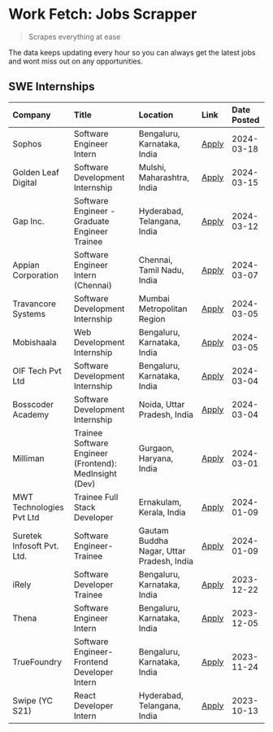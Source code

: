 # Work Fetch: Jobs Scrapper
> Scrapes everything at ease

The data keeps updating every hour so you can always get the latest jobs and wont miss out on any opportunities.

## SWE Internships
<!--START_SECTION:workfetch-->
| Company                    | Title                                                  | Location                                  | Link                                                                                                                                                                                                                                                               | Date Posted   |
|:---------------------------|:-------------------------------------------------------|:------------------------------------------|:-------------------------------------------------------------------------------------------------------------------------------------------------------------------------------------------------------------------------------------------------------------------|:--------------|
| Sophos                     | Software Engineer Intern                               | Bengaluru, Karnataka, India               | [Apply](https://in.linkedin.com/jobs/view/software-engineer-intern-at-sophos-3861635553?refId=3NOe3OCWBt99xhCc5%2BA9zw%3D%3D&trackingId=8YqwUsoBS4RoiLK3iVdvMw%3D%3D&position=14&pageNum=0&trk=public_jobs_jserp-result_search-card)                               | 2024-03-18    |
| Golden Leaf Digital        | Software Development Internship                        | Mulshi, Maharashtra, India                | [Apply](https://in.linkedin.com/jobs/view/software-development-internship-at-golden-leaf-digital-3858085305?refId=3NOe3OCWBt99xhCc5%2BA9zw%3D%3D&trackingId=SwxeA3epH16g4za6R75QeQ%3D%3D&position=7&pageNum=0&trk=public_jobs_jserp-result_search-card)            | 2024-03-15    |
| Gap Inc.                   | Software Engineer - Graduate Engineer Trainee          | Hyderabad, Telangana, India               | [Apply](https://in.linkedin.com/jobs/view/software-engineer-graduate-engineer-trainee-at-gap-inc-3853818960?refId=3NOe3OCWBt99xhCc5%2BA9zw%3D%3D&trackingId=03Ujtci5OFR9hGrXquPwsQ%3D%3D&position=9&pageNum=0&trk=public_jobs_jserp-result_search-card)            | 2024-03-12    |
| Appian Corporation         | Software Engineer Intern (Chennai)                     | Chennai, Tamil Nadu, India                | [Apply](https://in.linkedin.com/jobs/view/software-engineer-intern-chennai-at-appian-corporation-3848335036?refId=3NOe3OCWBt99xhCc5%2BA9zw%3D%3D&trackingId=8kC4msBen6JBBstKvJJaSw%3D%3D&position=3&pageNum=0&trk=public_jobs_jserp-result_search-card)            | 2024-03-07    |
| Travancore Systems         | Software Development Internship                        | Mumbai Metropolitan Region                | [Apply](https://in.linkedin.com/jobs/view/software-development-internship-at-travancore-systems-3847706952?refId=3NOe3OCWBt99xhCc5%2BA9zw%3D%3D&trackingId=2BQavCt01L1uwNi8p1hn5g%3D%3D&position=13&pageNum=0&trk=public_jobs_jserp-result_search-card)            | 2024-03-05    |
| Mobishaala                 | Web Development Internship                             | Bengaluru, Karnataka, India               | [Apply](https://in.linkedin.com/jobs/view/web-development-internship-at-mobishaala-3847710287?refId=3NOe3OCWBt99xhCc5%2BA9zw%3D%3D&trackingId=vrwyrnO%2Bq47OlhGBDvEU6Q%3D%3D&position=24&pageNum=0&trk=public_jobs_jserp-result_search-card)                       | 2024-03-05    |
| OIF Tech Pvt Ltd           | Software Development Internship                        | Bengaluru, Karnataka, India               | [Apply](https://in.linkedin.com/jobs/view/software-development-internship-at-oif-tech-pvt-ltd-3846326596?refId=3NOe3OCWBt99xhCc5%2BA9zw%3D%3D&trackingId=BF35ngzpP2SJCbGtt7zDsw%3D%3D&position=6&pageNum=0&trk=public_jobs_jserp-result_search-card)               | 2024-03-04    |
| Bosscoder Academy          | Software Development Internship                        | Noida, Uttar Pradesh, India               | [Apply](https://in.linkedin.com/jobs/view/software-development-internship-at-bosscoder-academy-3846323827?refId=3NOe3OCWBt99xhCc5%2BA9zw%3D%3D&trackingId=HBOavRkzm9hvDHybkNnBvA%3D%3D&position=17&pageNum=0&trk=public_jobs_jserp-result_search-card)             | 2024-03-04    |
| Milliman                   | Trainee Software Engineer (Frontend): MedInsight (Dev) | Gurgaon, Haryana, India                   | [Apply](https://in.linkedin.com/jobs/view/trainee-software-engineer-frontend-medinsight-dev-at-milliman-3792874280?refId=3NOe3OCWBt99xhCc5%2BA9zw%3D%3D&trackingId=G%2BNvmsh2dNjT8zQhgyLeOg%3D%3D&position=10&pageNum=0&trk=public_jobs_jserp-result_search-card)  | 2024-03-01    |
| MWT Technologies Pvt Ltd   | Trainee Full Stack Developer                           | Ernakulam, Kerala, India                  | [Apply](https://in.linkedin.com/jobs/view/trainee-full-stack-developer-at-mwt-technologies-pvt-ltd-3800921715?refId=3NOe3OCWBt99xhCc5%2BA9zw%3D%3D&trackingId=%2FZ1T173gC6t4TGvC%2FXGtRg%3D%3D&position=11&pageNum=0&trk=public_jobs_jserp-result_search-card)     | 2024-01-09    |
| Suretek Infosoft Pvt. Ltd. | Software Engineer-Trainee                              | Gautam Buddha Nagar, Uttar Pradesh, India | [Apply](https://in.linkedin.com/jobs/view/software-engineer-trainee-at-suretek-infosoft-pvt-ltd-3800934643?refId=3NOe3OCWBt99xhCc5%2BA9zw%3D%3D&trackingId=dTukWxeW9pqk8RqHSrm8wQ%3D%3D&position=25&pageNum=0&trk=public_jobs_jserp-result_search-card)            | 2024-01-09    |
| iRely                      | Software Developer Trainee                             | Bengaluru, Karnataka, India               | [Apply](https://in.linkedin.com/jobs/view/software-developer-trainee-at-irely-3801577534?refId=3NOe3OCWBt99xhCc5%2BA9zw%3D%3D&trackingId=%2BCvdSSeLdAej1Mrmf2yemw%3D%3D&position=19&pageNum=0&trk=public_jobs_jserp-result_search-card)                            | 2023-12-22    |
| Thena                      | Software Engineer Intern                               | Bengaluru, Karnataka, India               | [Apply](https://in.linkedin.com/jobs/view/software-engineer-intern-at-thena-3778731751?refId=3NOe3OCWBt99xhCc5%2BA9zw%3D%3D&trackingId=09OKRD0iwlKd%2B590pQVSfg%3D%3D&position=21&pageNum=0&trk=public_jobs_jserp-result_search-card)                              | 2023-12-05    |
| TrueFoundry                | Software Engineer- Frontend Developer Intern           | Bengaluru, Karnataka, India               | [Apply](https://in.linkedin.com/jobs/view/software-engineer-frontend-developer-intern-at-truefoundry-3790095058?refId=3NOe3OCWBt99xhCc5%2BA9zw%3D%3D&trackingId=%2BGwaO%2BMBfh3DIn6IXl%2FGaw%3D%3D&position=20&pageNum=0&trk=public_jobs_jserp-result_search-card) | 2023-11-24    |
| Swipe (YC S21)             | React Developer Intern                                 | Hyderabad, Telangana, India               | [Apply](https://in.linkedin.com/jobs/view/react-developer-intern-at-swipe-yc-s21-3737600089?refId=3NOe3OCWBt99xhCc5%2BA9zw%3D%3D&trackingId=U7kqO4ZhPhO2LBtq%2FkK%2BYg%3D%3D&position=22&pageNum=0&trk=public_jobs_jserp-result_search-card)                       | 2023-10-13    |
<!--END_SECTION:workfetch-->
